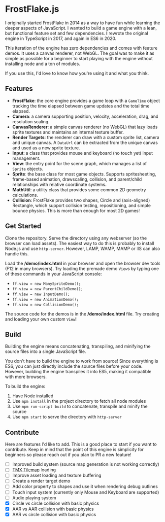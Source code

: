 # FrostFlake.js

I originally started FrostFlake in 2014 as a way to have fun while learning the deeper aspects of JavaScript. I wanted to build a game engine with a lean, but functional feature set and few dependencies. I rewrote the original engine in TypeScript in 2017, and again in ES6 in 2020.

This iteration of the engine has zero dependencies and comes with feature demos. It uses a canvas renderer, not WebGL. The goal was to make it as simple as possible for a beginner to start playing with the engine without installing node and a ton of modules.

If you use this, I'd love to know how you're using it and what you think.

## Features

- **FrostFlake**: the core engine provides a game loop with a `GameTime` object tracking the time elapsed between game updates and the total time elapsed.
- **Camera**: a camera supporting position, velocity, acceleration, drag, and resolution scaling.
- **CanvasRenderer**: a simple canvas renderer (no WebGL) that lazy loads sprite textures and maintains an internal texture buffer.
- **Render Targets**: the renderer can draw with a custom sprite list, camera and unique canvas. A `DataUrl` can be extracted from the unique canvas and used as a new sprite texture.
- **Input**: a class that provides mouse and keyboard (no touch yet) input management.
- **View**: the entry point for the scene graph, which manages a list of `Sprite` objects.
- **Sprite**: the base class for most game objects. Supports spritesheeting, frame-based animation, drawscaling, collision, and parent/child relationships with relative coordinate systems.
- **MathUtil**: a utility class that provides some common 2D geometry calculations.
- **Collision**: FrostFlake provides two shapes, Circle and (axis-aligned) Rectangle, which support collision testing, repositioning, and simple bounce physics. This is more than enough for most 2D games!

## Get Started

Clone the repository. Serve the directory using any webserver (so the browser can load assets). The easiest way to do this is probably to install Node.js and use `http-server`. However, LAMP, WAMP, MAMP or IIS can also handle this.

Load the **/demo/index.html** in your browser and open the browser dev tools (F12 in many browsers). Try loading the premade demo `View`s by typing one of these commands in your JavaScript console:

- `ff.view = new ManySpriteDemo();`
- `ff.view = new ParentChildDemo();`
- `ff.view = new InputDemo();`
- `ff.view = new AnimationDemo();`
- `ff.view = new CollisionDemo();`

The source code for the demos is in the **/demo/index.html** file. Try creating and loading your own custom `View`!

## Build

Building the engine means concatenating, transpiling, and minifying the source files into a single JavaScript file.

You don't have to build the engine to work from source! Since everything is ES6, you can just directly include the source files before your code. However, building the engine transpiles it into ES5, making it compatible with more browsers.

To build the engine:

1. Have Node installed
1. Use `npm install` in the project directory to fetch all node modules
1. Use `npm run-script build` to concatenate, transpile and minify the source
1. Use `npm start` to serve the directory with `http-server`

## Contribute

Here are features I'd like to add. This is a good place to start if you want to contribute. Keep in mind that the point of this engine is simplicity for beginners so please reach out if you plan to PR a new feature!

- [ ] Improved build system (source map generation is not working correctly)
- [ ] [TMX Tilemap](https://mapeditor.org) loading
- [ ] Improve asset loading and texture buffering
- [ ] Create a render target demo
- [ ] Add color property to shapes and use it when rendering debug outlines
- [ ] Touch input system (currently only Mouse and Keyboard are supported)
- [ ] Audio playing system
- [x] Circle vs circle collision with basic physics
- [x] AAR vs AAR collision with basic physics
- [x] AAR vs circle collision with basic physics
